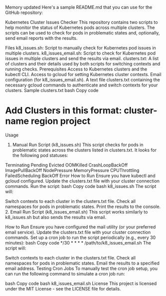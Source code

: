 
Memory updated
Here's a sample README.md that you can use for the GitHub repository:

Kubernetes Cluster Issues Checker
This repository contains two scripts to help monitor the status of Kubernetes pods across multiple clusters. The scripts can be used to check for pods in problematic states and, optionally, send email reports with the results.

Files
k8_issues.sh: Script to manually check for Kubernetes pod issues in multiple clusters.
k8_issues_email.sh: Script to check for Kubernetes pod issues in multiple clusters and send the results via email.
clusters.txt: A list of clusters and their details used by both scripts for switching contexts and running checks.
Prerequisites
Access to Kubernetes clusters and the kubectl CLI.
Access to gcloud for setting Kubernetes cluster contexts.
Email configuration (for k8_issues_email.sh).
A text file clusters.txt containing the necessary gcloud commands to authenticate and switch contexts for your clusters.
Sample clusters.txt
bash
Copy code
# Add Clusters in this format: cluster-name region project
Usage
1. Manual Run Script (k8_issues.sh)
This script checks for pods in problematic states across the clusters listed in clusters.txt. It looks for the following pod statuses:

Terminating
Pending
Evicted
OOMKilled
CrashLoopBackOff
ImagePullBackOff
NodePressure
MemoryPressure
CPUThrottling
FailedScheduling
BackOff
Error
How to Run
Ensure you have kubectl and gcloud configured.
Update the clusters.txt file with your cluster connection commands.
Run the script:
bash
Copy code
bash k8_issues.sh
The script will:

Switch contexts to each cluster in the clusters.txt file.
Check all namespaces for pods in problematic states.
Print the results to the console.
2. Email Run Script (k8_issues_email.sh)
This script works similarly to k8_issues.sh but also sends the results via email.

How to Run
Ensure you have configured the mail utility (or your preferred email service).
Update the clusters.txt file with your cluster connection commands.
Set up a cron job to run the script periodically (e.g., every 30 minutes):
bash
Copy code
*/30 * * * * /path/to/k8_issues_email.sh
The script will:

Switch contexts to each cluster in the clusters.txt file.
Check all namespaces for pods in problematic states.
Email the results to a specified email address.
Testing Cron Jobs
To manually test the cron job setup, you can run the following command to simulate a cron job run:

bash
Copy code
bash k8_issues_email.sh
License
This project is licensed under the MIT License - see the LICENSE file for details.